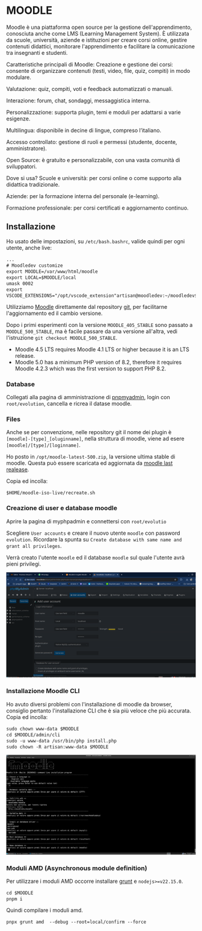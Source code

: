 # MOODLE
Moodle è una piattaforma open source per la gestione dell'apprendimento, conosciuta anche come LMS (Learning Management System). È utilizzata da scuole, università, aziende e istituzioni per creare corsi online, gestire contenuti didattici, monitorare l'apprendimento e facilitare la comunicazione tra insegnanti e studenti.

Caratteristiche principali di Moodle:
Creazione e gestione dei corsi: consente di organizzare contenuti (testi, video, file, quiz, compiti) in modo modulare.

Valutazione: quiz, compiti, voti e feedback automatizzati o manuali.

Interazione: forum, chat, sondaggi, messaggistica interna.

Personalizzazione: supporta plugin, temi e moduli per adattarsi a varie esigenze.

Multilingua: disponibile in decine di lingue, compreso l’italiano.

Accesso controllato: gestione di ruoli e permessi (studente, docente, amministratore).

Open Source: è gratuito e personalizzabile, con una vasta comunità di sviluppatori.

Dove si usa?
Scuole e università: per corsi online o come supporto alla didattica tradizionale.

Aziende: per la formazione interna del personale (e-learning).

Formazione professionale: per corsi certificati e aggiornamento continuo.

## Installazione
    
Ho usato delle impostazioni, su `/etc/bash.bashrc`, valide quindi per ogni utente, anche live:

```
...
# Moodledev customize
export MOODLE=/var/www/html/moodle
export LOCAL=$MOODLE/local
umask 0002
export VSCODE_EXTENSIONS="/opt/vscode_extension"artisan@moodledev:~/moodledev$ 
```

Utilizziamo [Moodle](https://moodle.org/?lang=it) direttamente dal repository [git](git://git.moodle.org/moodle.git), per facilitarne l'aggiornamento ed il cambio versione.

Dopo i primi esperimenti con la versione `MOODLE_405_STABLE` sono passato a `MOODLE_500_STABLE`, ma è facile passare da una versione all'altra, vedi l'istruzione `git checkout MOODLE_500_STABLE`.

* Moodle 4.5 LTS requires Moodle 4.1 LTS or higher because it is an LTS release.
* Moodle 5.0 has a minimum PHP version of 8.2, therefore it requires Moodle 4.2.3 which was the first version to support PHP 8.2.

### Database
Collegati alla pagina di amministrazione di [pnpmyadmin](./phpmyadmin), login con `root/evolution`, cancella e ricrea il datase moodle.

### Files
Anche se per convenzione, nelle repository git il nome dei plugin è `[moodle]-[type]_[oluginname]`, nella struttura di moodle, viene ad esere `[moodle]/[type]/[loginname]`.

Ho posto in `/opt/moodle-latest-500.zip`, la versione ultima stable di moodle. Questa può essere scaricata ed aggiornata da [moodle last realease](https://download.moodle.org/releases/latest/).

Copia ed incolla:

```
$HOME/moodle-iso-live/recreate.sh
```

### Creazione di user e database moodle
Aprire la pagina di myphpadmin e connettersi con `root/evolutio`

Scegliere `User accounts` e creare il nuovo utente `moodle` con password `evolution`. Ricordare la spunta su `Create database with same name and grant all privileges`. 

Verrà creato l'utente `moodle` ed il database `moodle` sul quale l'utente avrà pieni privilegi.


![](./img/creazione-user-database-moodle.png)

### Installazione Moodle CLI
Ho avuto diversi problemi con l'installazione di moodle da browser, consiglio pertanto l'installazione CLI che è sia più veloce che più accurata. Copia ed incolla:

```
sudo chown www-data $MOODLE
cd $MOODLE/admin/cli
sudo -u www-data /usr/bin/php install.php
sudo chown -R artisan:www-data $MOODLE

```
![](./img/moodle-installazione-cli.png)


### Moduli AMD (Asynchronous module definition)

Per utilizzare i moduli AMD occorre installare [grunt](https://gruntjs.com/) e `nodejs>=v22.15.0`.

```
cd $MOODLE
pnpm i
```

Quindi compilare i moduli amd.

```
pnpx grunt amd  --debug --root=local/confirm --force
```
